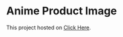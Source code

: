 # Anime Product Image

This project hosted on [Click Here]((https://vercel.com/its-nobe/anime-product-image/B5m5VmLCQGz1Y7MqDXvX2Rxhqq1W)).

